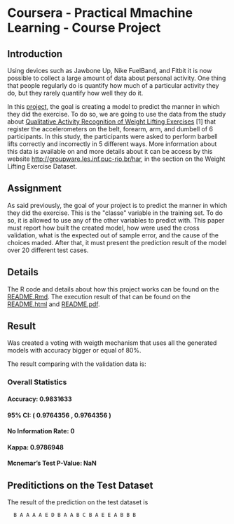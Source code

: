 # Coursera - Practical Mmachine Learning - Course Project

## Introduction

Using devices such as Jawbone Up, Nike FuelBand, and Fitbit it is now possible to collect a large amount of data about personal activity. One thing that people regularly do is quantify how much of a particular activity they do, but they rarely quantify how well they do it. 

In this [project](https://www.coursera.org/learn/practical-machine-learning/supplement/PvInj/course-project-instructions-read-first), the goal is creating a model to predict the manner in which they did the exercise. To do so, we are going to use the data from the study about [Qualitative Activity Recognition of Weight Lifting Exercises](http://groupware.les.inf.puc-rio.br/public/papers/2013.Velloso.QAR-WLE.pdf) [1] that register the accelerometers on the belt, forearm, arm, and dumbell of 6 participants. In this study, the participants were asked to perform barbell lifts correctly and incorrectly in 5 different ways. More information about this data is available on  and more details about it can be access by this website http://groupware.les.inf.puc-rio.br/har, in the section on the Weight Lifting Exercise Dataset.

## Assignment

As said previously, the goal of your project is to predict the manner in which they did the exercise. This is the "classe" variable in the training set. To do so, it is allowed to use any of the other variables to predict with. This paper must report how built the created model, how were used the cross validation, what is the expected out of sample error, and the cause of the choices maded. After that, it must present the prediction result of the model over 20 different test cases.

## Details

The R code and details about how this project works can be found on the [README.Rmd](README.Rmd). The execution result of that can be found on the [README.html](README.html) and [README.pdf](README.pdf).

## Result

Was created a voting with weigth mechanism that uses all the generated models with accuracy bigger or equal of 80%.

The result comparing with the validation data is:

### Overall Statistics

#### Accuracy:	0.9831633
#### 95% CI:	( 0.9764356 , 0.9764356 )
#### No Information Rate:	0
#### Kappa:	0.9786948
#### Mcnemar’s Test P-Value:	NaN

## Preditictions on the Test Dataset

The result of the prediction on the test dataset is

```
  B A A A A E D B A A B C B A E E A B B B
```
